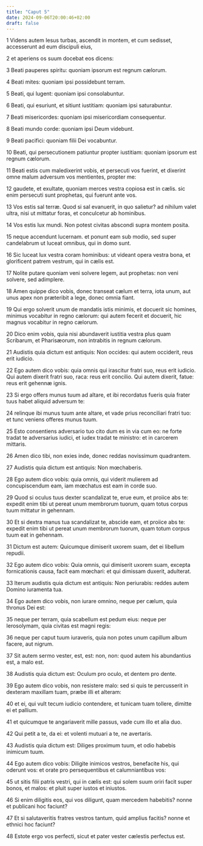 ```yaml
---
title: "Caput 5"
date: 2024-09-06T20:00:46+02:00
draft: false
---
```



1 Videns autem Iesus turbas, ascendit in montem, et cum sedisset, accesserunt ad eum discipuli eius,

2 et aperiens os suum docebat eos dicens:

3 Beati pauperes spiritu: quoniam ipsorum est regnum cælorum.

4 Beati mites: quoniam ipsi possidebunt terram.

5 Beati, qui lugent: quoniam ipsi consolabuntur.

6 Beati, qui esuriunt, et sitiunt iustitiam: quoniam ipsi saturabuntur.

7 Beati misericordes: quoniam ipsi misericordiam consequentur.

8 Beati mundo corde: quoniam ipsi Deum videbunt.

9 Beati pacifici: quoniam filii Dei vocabuntur.

10 Beati, qui persecutionem patiuntur propter iustitiam: quoniam ipsorum est regnum cælorum.

11 Beati estis cum maledixerint vobis, et persecuti vos fuerint, et dixerint omne malum adversum vos mentientes, propter me:

12 gaudete, et exultate, quoniam merces vestra copiosa est in cælis. sic enim persecuti sunt prophetas, qui fuerunt ante vos.

13 Vos estis sal terræ. Quod si sal evanuerit, in quo salietur? ad nihilum valet ultra, nisi ut mittatur foras, et conculcetur ab hominibus.

14 Vos estis lux mundi. Non potest civitas abscondi supra montem posita.

15 neque accendunt lucernam. et ponunt eam sub modio, sed super candelabrum ut luceat omnibus, qui in domo sunt.

16 Sic luceat lux vestra coram hominibus: ut videant opera vestra bona, et glorificent patrem vestrum, qui in cælis est.

17 Nolite putare quoniam veni solvere legem, aut prophetas: non veni solvere, sed adimplere.

18 Amen quippe dico vobis, donec transeat cælum et terra, iota unum, aut unus apex non præteribit a lege, donec omnia fiant.

19 Qui ergo solverit unum de mandatis istis minimis, et docuerit sic homines, minimus vocabitur in regno cælorum: qui autem fecerit et docuerit, hic magnus vocabitur in regno cælorum.

20 Dico enim vobis, quia nisi abundaverit iustitia vestra plus quam Scribarum, et Pharisæorum, non intrabitis in regnum cælorum.

21 Audistis quia dictum est antiquis: Non occides: qui autem occiderit, reus erit iudicio.

22 Ego autem dico vobis: quia omnis qui irascitur fratri suo, reus erit iudicio. Qui autem dixerit fratri suo, raca: reus erit concilio. Qui autem dixerit, fatue: reus erit gehennæ ignis.

23 Si ergo offers munus tuum ad altare, et ibi recordatus fueris quia frater tuus habet aliquid adversum te:

24 relinque ibi munus tuum ante altare, et vade prius reconciliari fratri tuo: et tunc veniens offeres munus tuum.

25 Esto consentiens adversario tuo cito dum es in via cum eo: ne forte tradat te adversarius iudici, et iudex tradat te ministro: et in carcerem mittaris.

26 Amen dico tibi, non exies inde, donec reddas novissimum quadrantem.

27 Audistis quia dictum est antiquis: Non mœchaberis.

28 Ego autem dico vobis: quia omnis, qui viderit mulierem ad concupiscendum eam, iam mœchatus est eam in corde suo.

29 Quod si oculus tuus dexter scandalizat te, erue eum, et proiice abs te: expedit enim tibi ut pereat unum membrorum tuorum, quam totus corpus tuum mittatur in gehennam.

30 Et si dextra manus tua scandalizat te, abscide eam, et proiice abs te: expedit enim tibi ut pereat unum membrorum tuorum, quam totum corpus tuum eat in gehennam.

31 Dictum est autem: Quicumque dimiserit uxorem suam, det ei libellum repudii.

32 Ego autem dico vobis: Quia omnis, qui dimiserit uxorem suam, excepta fornicationis causa, facit eam mœchari: et qui dimissam duxerit, adulterat.

33 Iterum audistis quia dictum est antiquis: Non periurabis: reddes autem Domino iuramenta tua.

34 Ego autem dico vobis, non iurare omnino, neque per cælum, quia thronus Dei est:

35 neque per terram, quia scabellum est pedum eius: neque per Ierosolymam, quia civitas est magni regis:

36 neque per caput tuum iuraveris, quia non potes unum capillum album facere, aut nigrum.

37 Sit autem sermo vester, est, est: non, non: quod autem his abundantius est, a malo est.

38 Audistis quia dictum est: Oculum pro oculo, et dentem pro dente.

39 Ego autem dico vobis, non resistere malo: sed si quis te percusserit in dexteram maxillam tuam, præbe illi et alteram:

40 et ei, qui vult tecum iudicio contendere, et tunicam tuam tollere, dimitte ei et pallium.

41 et quicumque te angariaverit mille passus, vade cum illo et alia duo.

42 Qui petit a te, da ei: et volenti mutuari a te, ne avertaris.

43 Audistis quia dictum est: Diliges proximum tuum, et odio habebis inimicum tuum.

44 Ego autem dico vobis: Diligite inimicos vestros, benefacite his, qui oderunt vos: et orate pro persequentibus et calumniantibus vos:

45 ut sitis filii patris vestri, qui in cælis est: qui solem suum oriri facit super bonos, et malos: et pluit super iustos et iniustos.

46 Si enim diligitis eos, qui vos diligunt, quam mercedem habebitis? nonne et publicani hoc faciunt?

47 Et si salutaveritis fratres vestros tantum, quid amplius facitis? nonne et ethnici hoc faciunt?

48 Estote ergo vos perfecti, sicut et pater vester cælestis perfectus est.

